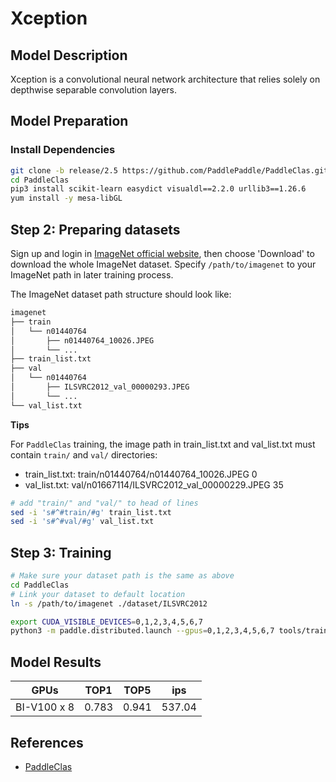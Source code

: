 # Xception

## Model Description

Xception is a convolutional neural network architecture that relies solely on depthwise separable convolution layers.

## Model Preparation

### Install Dependencies

```bash
git clone -b release/2.5 https://github.com/PaddlePaddle/PaddleClas.git
cd PaddleClas
pip3 install scikit-learn easydict visualdl==2.2.0 urllib3==1.26.6
yum install -y mesa-libGL
```

## Step 2: Preparing datasets

Sign up and login in [ImageNet official website](https://www.image-net.org/index.php), then choose 'Download' to download the whole ImageNet dataset. Specify `/path/to/imagenet` to your ImageNet path in later training process.

The ImageNet dataset path structure should look like:

```bash
imagenet
├── train
│   └── n01440764
│       ├── n01440764_10026.JPEG
│       └── ...
├── train_list.txt
├── val
│   └── n01440764
│       ├── ILSVRC2012_val_00000293.JPEG
│       └── ...
└── val_list.txt
```

**Tips**

For `PaddleClas` training, the image path in train_list.txt and val_list.txt must contain `train/` and `val/` directories:
- train_list.txt: train/n01440764/n01440764_10026.JPEG 0
- val_list.txt: val/n01667114/ILSVRC2012_val_00000229.JPEG 35

```bash
# add "train/" and "val/" to head of lines
sed -i 's#^#train/#g' train_list.txt
sed -i 's#^#val/#g' val_list.txt
```

## Step 3: Training

```bash
# Make sure your dataset path is the same as above
cd PaddleClas
# Link your dataset to default location
ln -s /path/to/imagenet ./dataset/ILSVRC2012

export CUDA_VISIBLE_DEVICES=0,1,2,3,4,5,6,7
python3 -m paddle.distributed.launch --gpus=0,1,2,3,4,5,6,7 tools/train.py -c ./ppcls/configs/ImageNet/Xception/Xception41.yaml
```

## Model Results
| GPUs        | TOP1        | TOP5        | ips         |
|:-----------:|:-----------:|:-----------:|:-----------:|
| BI-V100 x 8 |0.783        | 0.941       | 537.04      |

## References
- [PaddleClas](https://github.com/PaddlePaddle/PaddleClas)
